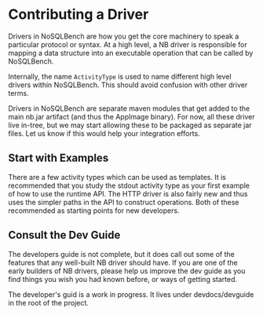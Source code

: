 # Contributing a Driver

Drivers in NoSQLBench are how you get the core machinery to speak a
particular protocol or syntax. At a high level, a NB driver is responsible
for mapping a data structure into an executable operation that can be
called by NoSQLBench.

Internally, the name `ActivityType` is used to name different high level
drivers within NoSQLBench. This should avoid confusion with other driver
terms.

Drivers in NoSQLBench are separate maven modules that get added to the
main nb.jar artifact (and thus the AppImage binary). For now, all these
driver live in-tree, but we may start allowing these to be packaged as
separate jar files. Let us know if this would help your integration
efforts.

## Start with Examples

There are a few activity types which can be used as templates. It is
recommended that you study the stdout activity type as your first example
of how to use the runtime API. The HTTP driver is also fairly new and thus
uses the simpler paths in the API to construct operations. Both of these
recommended as starting points for new developers.

## Consult the Dev Guide

The developers guide is not complete, but it does call out some of the
features that any well-built NB driver should have. If you are one of the
early builders of NB drivers, please help us improve the dev guide as you
find things you wish you had known before, or ways of getting started.

The developer's guid is a work in progress. It lives under
devdocs/devguide in the root of the project.

